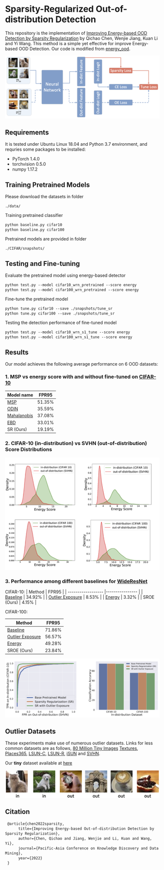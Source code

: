 # Sparsity-Regularized Out-of-distribution Detection

This repository is the implementation of [Improving Energy-based OOD Detection by Sparsity Regularization](https://link.springer.com/chapter/10.1007/978-3-031-05936-0_42) by Qichao Chen, Wenjie Jiang, Kuan Li and Yi Wang. This method is a simple yet effective for improve Energy-based OOD Detection. Our code is modified from [energy_ood](https://github.com/wetliu/energy_ood).

![image](https://github.com/kuan-li/SparsityRegularization/blob/main/demo_fig/framework.png)

## Requirements

It is tested under Ubuntu Linux 18.04 and Python 3.7 environment, and requries some packages to be installed:

- PyTorch 1.4.0
- torchvision 0.5.0
- numpy 1.17.2

## Training Pretrained Models

Please download the datasets in folder

```shell
./data/
```

Training pretrained classifier

```shell
python baseline.py cifar10
python baseline.py cifar100
```

Pretrained models are provided in folder

```shell
./CIFAR/snapshots/
```

## Testing and Fine-tuning

Evaluate the pretrained model using energy-based detector

```shell
python test.py --model cifar10_wrn_pretrained --score energy
python test.py --model cifar100_wrn_pretrained --score energy
```

Fine-tune the pretrained model

```shell
python tune.py cifar10 --save ./snapshots/tune_sr
python tune.py cifar100 --save ./snapshots/tune_sr
```

Testing the detection performance of fine-tuned model 

```shell
python test.py --model cifar10_wrn_s1_tune --score energy
python test.py --model cifar100_wrn_s1_tune --score energy
```



## Results

Our model achieves the following average performance on 6 OOD datasets:

### 1. MSP vs energy score with and without fine-tuned on [CIFAR-10](https://www.cs.toronto.edu/~kriz/cifar.html)

| Model name         |     FPR95       |
| ------------------ |---------------- |
| [MSP](https://arxiv.org/abs/1610.02136) |     51.35%     |
| [ODIN](https://arxiv.org/abs/1706.02690) |     35.59%     |
| [Mahalanobis](https://arxiv.org/abs/1807.03888) |     37.08%     |
| [EBD](https://arxiv.org/abs/2010.03759) |     33.01%     |
| SR (Ours) | 19.19% |

### 2. CIFAR-10 (in-distribution) vs SVHN (out-of-distribution) Score Distributions

![image](https://github.com/kuan-li/SparsityRegularization/blob/main/demo_fig/energy_score_density.png)

### 3. Performance among different baselines for [WideResNet](https://arxiv.org/abs/1605.07146)
CIFAR-10:
| Method    |     FPR95       |
| ------------------ |---------------- |
| [Baseline](https://arxiv.org/abs/2010.03759) |     34.92%     |
| [Outlier Exposure](https://arxiv.org/abs/1812.04606) |     8.53%     |
| [Energy](https://arxiv.org/abs/2010.03759) |     3.32%     |
| SROE (Ours) | 4.15% |

CIFAR-100:

| Method    |     FPR95       |
| ------------------ |---------------- |
| [Baseline](https://arxiv.org/abs/2010.03759) |     71.86%     |
| [Outlier Exposure](https://arxiv.org/abs/1812.04606) |     56.57%     |
| [Energy](https://arxiv.org/abs/2010.03759) |     49.28%     |
| SROE (Ours) | 23.84% |

![image](https://github.com/kuan-li/SparsityRegularization/blob/main/demo_fig/acc_auc.png)



## Outlier Datasets

These experiments make use of numerous outlier datasets. Links for less common datasets are as follows, [80 Million Tiny Images](http://horatio.cs.nyu.edu/mit/tiny/data/tiny_images.bin) [Textures](https://www.robots.ox.ac.uk/~vgg/data/dtd/), [Places365](http://places2.csail.mit.edu/download.html), [LSUN-C](https://www.dropbox.com/s/fhtsw1m3qxlwj6h/LSUN.tar.gz), [LSUN-R](https://www.dropbox.com/s/moqh2wh8696c3yl/LSUN_resize.tar.gz), [iSUN](https://www.dropbox.com/s/ssz7qxfqae0cca5/iSUN.tar.gz) and [SVHN](http://ufldl.stanford.edu/housenumbers/).

Our **tiny** dataset available at [here](https://drive.google.com/file/d/1zKzzTkbJjODC_y5ZSY8RQAGzzEGqZhuj/view?usp=sharing)

![image](https://github.com/kuan-li/SparsityRegularization/blob/main/demo_fig/tiny.png)

## Citation

     @article{chen2022sparsity,
          title={Improving Energy-based Out-of-distribution Detection by Sparsity Regularization},
          author={Chen, Qichao and Jiang, Wenjie and Li, Kuan and Wang, Yi},
          journal={Pacific-Asia Conference on Knowledge Discovery and Data Mining},
          year={2022}
     } 
